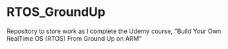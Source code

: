 # RTOS_GroundUp
Repository to store work as I complete the Udemy course, "Build Your Own RealTime OS (RTOS) From Ground Up on ARM"

